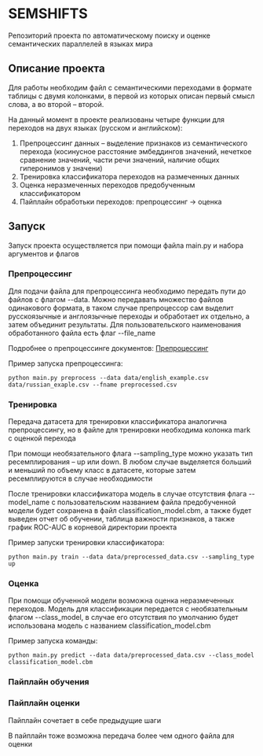 # SEMSHIFTS
Репозиторий проекта по автоматическому поиску и оценке семантических параллелей в языках мира

## Описание проекта
Для работы необходим файл с семантическими переходами в формате таблицы с двумя колонками, в первой из которых описан первый смысл слова, а во второй – второй.

На данный момент в проекте реализованы четыре функции для переходов на двух языках (русском и английском):
1. Препроцессинг данных – выделение признаков из семантического перехода (косинусное расстояние эмбеддингов значений, нечеткое сравнение значений, части речи значений, наличие общих гиперонимов у значени)
2. Тренировка классификатора переходов на размеченных данных
3. Оценка неразмеченных переходов предобученным классификатором
5. Пайплайн обработьки переходов: препроцессинг -> оценка

## Запуск 
Запуск проекта осуществляется при помощи файла main.py и набора аргументов и флагов

### Препроцессинг
Для подачи файла для препроцессинга необходимо передать пути до файлов с флагом --data. Можно передавать множество файлов одинакового формата, в таком случае препроцессор сам выделит русскоязычные и англоязычные переходы и обработает их отдельно, а затем объединит результаты. Для пользовательского наименования обработанного файла есть флаг --file_name

Подробнее о препроцессинге документов: [Препроцессинг](https://github.com/lmeribal/SEMSHIFTS/tree/main/preprocessing)

Пример запуска препроцессинга:
```
python main.py preprocess --data data/english_example.csv data/russian_exaple.csv --fname preprocessed.csv
```

### Тренировка
Передача датасета для тренировки классификатора аналогична препроцессингу, но в файле для тренировки необходима колонка mark с оценкой перехода

При помощи необязательного флага --sampling_type можно указать тип ресемплирования – up или down. В любом случае выделяется больший и меньший по объему класс в датасете, которые затем ресемплируются в случае необходимости

После тренировки классификатора модель в случае отсутствия флага --model_name с пользовательским названием файла предобученной модели будет сохранена в файл classification_model.cbm, а также будет выведен отчет об обучении, таблица важности признаков, а также график ROC-AUC в корневой директории проекта

Пример запуски тренировки классификатора:
```
python main.py train --data data/preprocessed_data.csv --sampling_type up
```

### Оценка
При помощи обученной модели возможна оценка неразмеченных переходов. Модель для классификации передается с необязательным флагом --class_model, в случае его отсутствия по умолчанию будет использована модель с названием classification_model.cbm

Пример запуска команды:
```
python main.py predict --data data/preprocessed_data.csv --class_model classification_model.cbm
```

### Пайплайн обучения


### Пайплайн оценки
Пайплайн сочетает в себе предыдущие шаги

В пайплайн тоже возможна передача более чем одного файла для оценки
